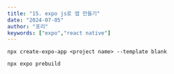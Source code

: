 ```yaml
---
title: "15. expo js로 앱 만들기"
date: "2024-07-05"
author: "포리"
keywords: ["expo","react native"]
---
```


```
npx create-expo-app <project name> --template blank
```

```
npx expo prebuild
```
